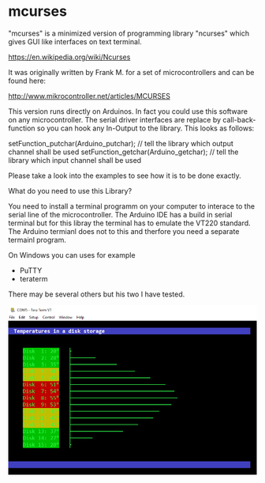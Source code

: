 # mcurses

"mcurses" is a minimized version of programming library "ncurses" which gives GUI like interfaces on text terminal.

https://en.wikipedia.org/wiki/Ncurses

It was originally written by Frank M. for a set of microcontrollers and can be found here:

http://www.mikrocontroller.net/articles/MCURSES

This version runs directly on Arduinos.
In fact you could use this software on any microcontroller.
The serial driver interfaces are replace by call-back-function so you can hook any In-Output to the library.
This looks as follows:

  setFunction_putchar(Arduino_putchar); // tell the library which output channel shall be used
  setFunction_getchar(Arduino_getchar); // tell the library which input channel shall be used

Please take a look into the examples to see how it is to be done exactly.
  
What do you need to use this Library?

You need to install a terminal programm on your computer to interace to the serial line of the microcontroller.
The Arduino IDE has a build in serial terminal but for this libray the terminal has to emulate the VT220 standard.
The Arduino termianl does not to this and therfore you need a separate termainl program.

On Windows you can uses for example

- PuTTY
- teraterm

There may be several others but his two I have tested.


<p align="center">
  <img src="screenshot.png" width="640"/>
</p>




